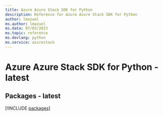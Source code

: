 ```yaml
---
title: Azure Azure Stack SDK for Python
description: Reference for Azure Azure Stack SDK for Python
author: lmazuel
ms.author: lmazuel
ms.data: 07/03/2023
ms.topic: reference
ms.devlang: python
ms.service: azurestack
---
```

# Azure Azure Stack SDK for Python - latest
## Packages - latest
[!INCLUDE [packages](azure-stack-index.md)]